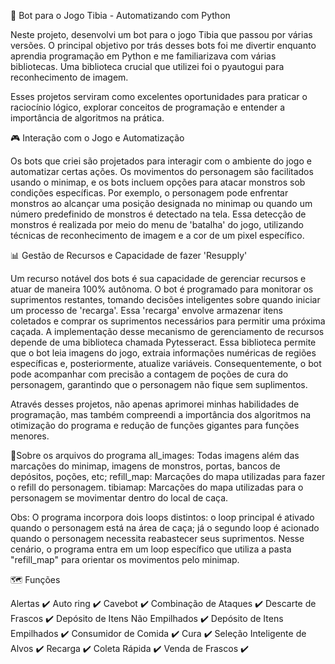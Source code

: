 🤖 Bot para o Jogo Tibia - Automatizando com Python

Neste projeto, desenvolvi um bot para o jogo Tibia que passou por várias versões. O principal objetivo por trás desses bots foi me divertir enquanto aprendia programação em Python e me familiarizava com várias bibliotecas. Uma biblioteca crucial que utilizei foi o pyautogui para reconhecimento de imagem.

Esses projetos serviram como excelentes oportunidades para praticar o raciocínio lógico, explorar conceitos de programação e entender a importância de algoritmos na prática.

🎮 Interação com o Jogo e Automatização

Os bots que criei são projetados para interagir com o ambiente do jogo e automatizar certas ações. Os movimentos do personagem são facilitados usando o minimap, e os bots incluem opções para atacar monstros sob condições específicas. Por exemplo, o personagem pode enfrentar monstros ao alcançar uma posição designada no minimap ou quando um número predefinido de monstros é detectado na tela. Essa detecção de monstros é realizada por meio do menu de 'batalha' do jogo, utilizando técnicas de reconhecimento de imagem e a cor de um pixel específico.

📊 Gestão de Recursos e Capacidade de fazer 'Resupply'

Um recurso notável dos bots é sua capacidade de gerenciar recursos e atuar de maneira 100% autônoma. O bot é programado para monitorar os suprimentos restantes, tomando decisões inteligentes sobre quando iniciar um processo de 'recarga'. Essa 'recarga' envolve armazenar itens coletados e comprar os suprimentos necessários para permitir uma próxima caçada. A implementação desse mecanismo de gerenciamento de recursos depende de uma biblioteca chamada Pytesseract. Essa biblioteca permite que o bot leia imagens do jogo, extraia informações numéricas de regiões específicas e, posteriormente, atualize variáveis. Consequentemente, o bot pode acompanhar com precisão a contagem de poções de cura do personagem, garantindo que o personagem não fique sem suplimentos.

Através desses projetos, não apenas aprimorei minhas habilidades de programação, mas também compreendi a importância dos algoritmos na otimização do programa e redução de funções gigantes para funções menores.

📂Sobre os arquivos do programa
all_images: Todas imagens além das marcações do minimap, imagens de monstros, portas, bancos de depósitos, poções, etc;
refill_map: Marcações do mapa utilizadas para fazer o refill do personagem.
tibiamap: Marcações do mapa utilizadas para o personagem se movimentar dentro do local de caça.

Obs: O programa incorpora dois loops distintos: o loop principal é ativado quando o personagem está na área de caça; já o segundo loop é acionado quando o personagem necessita reabastecer seus suprimentos. Nesse cenário, o programa entra em um loop específico que utiliza a pasta "refill_map" para orientar os movimentos pelo minimap.

🗺️ Funções

Alertas ✔️
Auto ring ✔️
Cavebot ✔️
Combinação de Ataques ✔️
Descarte de Frascos ✔️
Depósito de Itens Não Empilhados ✔️
Depósito de Itens Empilhados ✔️
Consumidor de Comida ✔️
Cura ✔️
Seleção Inteligente de Alvos ✔️
Recarga ✔️
Coleta Rápida ✔️
Venda de Frascos ✔️
